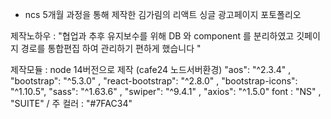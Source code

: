 * ncs 5개월 과정을 통해 제작한 김가림의 리액트 싱글 광고페이지 포토폴리오

 제작노하우 : "협업과 추후 유지보수를 위해 DB 와 component 를 분리하였고 깃페이지 경로를 통합편집 하여 관리하기 편하게 했습니다 "

 제작모듈 : node 14버전으로 제작 (cafe24 노드서버환경) 
         "aos": "^2.3.4" , "bootstrap": "^5.3.0" , "react-bootstrap": "^2.8.0" ,  "bootstrap-icons": "^1.10.5", 
         "sass": "^1.63.6" , "swiper": "^9.4.1" ,   "axios": "^1.5.0"
         font : "NS" , "SUITE" / 주 컬러 : "#7FAC34"
         

 
    
   
  

   

          
